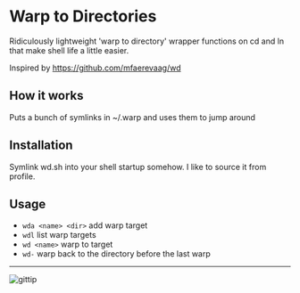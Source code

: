 # Warp to Directories

Ridiculously lightweight 'warp to directory' wrapper functions on cd and ln that make shell life a little easier.

Inspired by https://github.com/mfaerevaag/wd

## How it works

Puts a bunch of symlinks in ~/.warp and uses them to jump around

## Installation

Symlink wd.sh into your shell startup somehow.  I like to source it from profile.

## Usage

* `wda <name> <dir>` add warp target
* `wdl` list warp targets
* `wd <name>` warp to target
* `wd-` warp back to the directory before the last warp


---

![gittip](http://img.shields.io/gittip/reklis.svg)
